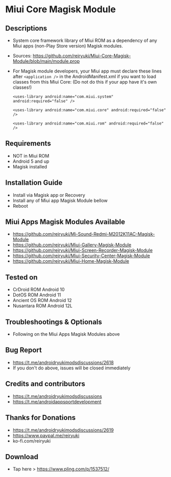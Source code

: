 # Miui Core Magisk Module

## Descriptions
- System core framework library of Miui ROM as a dependency of any Miui apps (non-Play Store version) Magisk modules.
- Sources: https://github.com/reiryuki/Miui-Core-Magisk-Module/blob/main/module.prop
- For Magisk module developers, your Miui app must declare these lines after `<application />` in the AndroidManifest.xml if you want to load classes from this Miui Core: (Do not do this if your app have it's own classes!)

  `<uses-library android:name="com.miui.system" android:required="false" />`

  `<uses-library android:name="com.miui.core" android:required="false" />`

  `<uses-library android:name="com.miui.rom" android:required="false" />`

## Requirements
- NOT in Miui ROM
- Android 5 and up
- Magisk installed

## Installation Guide
- Install via Magisk app or Recovery
- Install any of Miui app Magisk Module bellow
- Reboot

## Miui Apps Magisk Modules Available
- https://github.com/reiryuki/Mi-Sound-Redmi-M2012K11AC-Magisk-Module
- https://github.com/reiryuki/Miui-Gallery-Magisk-Module
- https://github.com/reiryuki/Miui-Screen-Recorder-Magisk-Module
- https://github.com/reiryuki/Miui-Security-Center-Magisk-Module
- https://github.com/reiryuki/Miui-Home-Magisk-Module

## Tested on
- CrDroid ROM Android 10
- DotOS ROM Android 11
- Ancient OS ROM Android 12
- Nusantara ROM Android 12L

## Troubleshootings & Optionals
- Following on the Miui Apps Magisk Modules above

## Bug Report
- https://t.me/androidryukimodsdiscussions/2618
- If you don't do above, issues will be closed immediately

## Credits and contributors
- https://t.me/androidryukimodsdiscussions
- https://t.me/androidappsportdevelopment

## Thanks for Donations
- https://t.me/androidryukimodsdiscussions/2619
- https://www.paypal.me/reiryuki
- ko-fi.com/reiryuki

## Download
- Tap here > https://www.pling.com/p/1537512/


